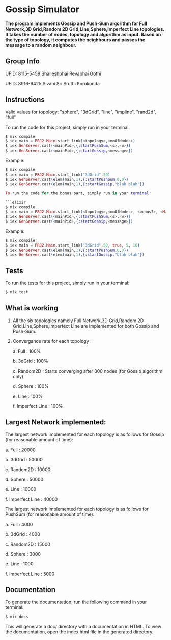 # Gossip Simulator

**The program implements Gossip and Push-Sum algorithm for Full Network,3D Grid,Random 2D Grid,Line,Sphere,Imperfect Line topologies. It takes the number of nodes, topology and algorithm as input. Based on the type of topology, it computes the neighbours and passes the message to a random neighbour.**

## Group Info

UFID: 8115-5459 Shaileshbhai Revabhai Gothi


UFID: 8916-9425 Sivani Sri Sruthi Korukonda

## Instructions
Valid values for topology: "sphere", "3dGrid", "line", "impline", "rand2d", "full"

To run the code for this project, simply run in your terminal:

```elixir
$ mix compile
$ iex main = PRJ2.Main.start_link(<topology>,<noOfNodes>)
$ iex GenServer.cast(<mainPid>,{:startPushSum,<s>,<w>})
$ iex GenServer.cast(<mainPid>,{:startGossip,<message>})
```
Example:
```elixir
$ mix compile
$ iex main = PRJ2.Main.start_link("3dGrid",50)
$ iex GenServer.cast(elem(main,1),{:startPushSum,0,0})
$ iex GenServer.cast(elem(main,1),{:startGossip,"blah blah"})

To run the code for the bonus part, simply run in your terminal:

```elixir
$ mix compile
$ iex main = PRJ2.Main.start_link(<topology>,<noOfNodes>, <bonus?>, <MaxNodesToKill>,<TimeInterval>)
$ iex GenServer.cast(<mainPid>,{:startPushSum,<s>,<w>})
$ iex GenServer.cast(<mainPid>,{:startGossip,<message>})
```
Example:
```elixir
$ mix compile
$ iex main = PRJ2.Main.start_link("3dGrid",50, true, 5, 10)
$ iex GenServer.cast(elem(main,1),{:startPushSum,0,0})
$ iex GenServer.cast(elem(main,1),{:startGossip,"blah blah"})
```

## Tests

To run the tests for this project, simply run in your terminal:

```elixir
$ mix test
```

## What is working

1. All the six topologies namely Full Network,3D Grid,Random 2D Grid,Line,Sphere,Imperfect Line are implemented for both Gossip and Push-Sum.
2. Convergance rate for each topology :


   a. Full : 100%
   
   
   b. 3dGrid : 100%
   
   
   c. Random2D : Starts converging after 300 nodes (for Gossip algorithm only)
   
   
   d. Sphere : 100%
   
   
   e. Line : 100%
   
   
   f. Imperfect Line : 100%

## Largest Network implemented:

The largest network implemented for each topology is as follows for Gossip (for reasonable amount of time):
   
   
   a. Full : 20000
   
   
   b. 3dGrid : 50000
   
   
   c. Random2D : 10000
   
   
   d. Sphere : 50000
   
   
   e. Line : 10000
   
   
   f. Imperfect Line : 40000
   
The largest network implemented for each topology is as follows for PushSum (for reasonable amount of time):
   
   
   a. Full : 4000
   
   
   b. 3dGrid : 4000
   
   
   c. Random2D : 15000
   
   
   d. Sphere : 3000
   
   
   e. Line : 1000 
   
   
   f. Imperfect Line : 5000

## Documentation

To generate the documentation, run the following command in your terminal:

```elixir
$ mix docs
```
This will generate a doc/ directory with a documentation in HTML. 
To view the documentation, open the index.html file in the generated directory.

